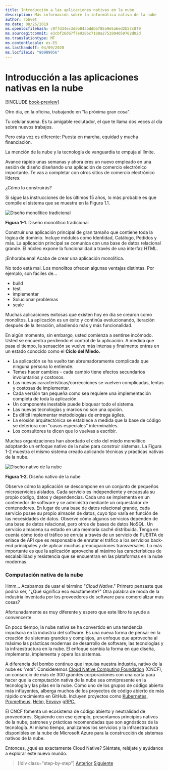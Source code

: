 ```yaml
---
title: Introducción a las aplicaciones nativas en la nube
description: Más información sobre la informática nativa de la nube
author: robvet
ms.date: 08/26/2019
ms.openlocfilehash: c9ffd34ec3deb04abddbbf85a9e5a6ed2b57c8f9
ms.sourcegitcommit: e3cbf26d67f7e9286c7108a2752804050762d02d
ms.translationtype: MT
ms.contentlocale: es-ES
ms.lasthandoff: 04/09/2020
ms.locfileid: "80989056"
---
```

# <a name="introduction-to-cloud-native-applications"></a>Introducción a las aplicaciones nativas en la nube

[!INCLUDE [book-preview](../../../includes/book-preview.md)]

Otro día, en la oficina, trabajando en "la próxima gran cosa".

Tu celular suena. Es tu amigable reclutador, el que te llama dos veces al día sobre nuevos trabajos.

Pero esta vez es diferente: Puesta en marcha, equidad y mucha financiación.

La mención de la nube y la tecnología de vanguardia te empuja al límite.

Avance rápido unas semanas y ahora eres un nuevo empleado en una sesión de diseño diseñando una aplicación de comercio electrónico importante. Te vas a completar con otros sitios de comercio electrónico líderes.

¿Cómo lo construirás?

Si sigue las instrucciones de los últimos 15 años, lo más probable es que compile el sistema que se muestra en la Figura 1.1.

![Diseño monolítico tradicional](./media/monolithic-design.png)

**Figura 1-1**. Diseño monolítico tradicional

Construir una aplicación principal de gran tamaño que contiene toda la lógica de dominio. Incluye módulos como Identidad, Catálogo, Pedidos y más. La aplicación principal se comunica con una base de datos relacional grande. El núcleo expone la funcionalidad a través de una interfaz HTML.

¡Enhorabuena!  Acaba de crear una aplicación monolítica.

No todo está mal. Los monolitos ofrecen algunas ventajas distintas. Por ejemplo, son fáciles de...

- build
- test
- implementar
- Solucionar problemas
- scale

Muchas aplicaciones exitosas que existen hoy en día se crearon como monolitos. La aplicación es un éxito y continúa evolucionando, iteración después de la iteración, añadiendo más y más funcionalidad.

En algún momento, sin embargo, usted comienza a sentirse incómodo. Usted se encuentra perdiendo el control de la aplicación. A medida que pasa el tiempo, la sensación se vuelve más intensa y finalmente entras en un estado conocido como el **Ciclo del Miedo.**

- La aplicación se ha vuelto tan abrumadoramente complicada que ninguna persona lo entiende.
- Temes hacer cambios - cada cambio tiene efectos secundarios involuntarios y costosos.
- Las nuevas características/correcciones se vuelven complicadas, lentas y costosas de implementar.
- Cada versión tan pequeña como sea requiere una implementación completa de toda la aplicación.
- Un componente inestable puede bloquear todo el sistema.
- Las nuevas tecnologías y marcos no son una opción.
- Es difícil implementar metodologías de entrega ágiles.
- La erosión arquitectónica se establece a medida que la base de código se deteriora con "casos especiales" interminables.
- Los consultores te dicen que lo vuelvas a escribir.

Muchas organizaciones han abordado el ciclo del miedo monolítico adoptando un enfoque nativo de la nube para construir sistemas. La Figura 1-2 muestra el mismo sistema creado aplicando técnicas y prácticas nativas de la nube.

![Diseño nativo de la nube](./media/cloud-native-design.png)

**Figura 1-2**. Diseño nativo de la nube

Observe cómo la aplicación se descompone en un conjunto de pequeños microservicios aislados. Cada servicio es independiente y encapsula su propio código, datos y dependencias. Cada uno se implementa en un contenedor de software y se administra mediante un orquestador de contenedores. En lugar de una base de datos relacional grande, cada servicio posee su propio almacén de datos, cuyo tipo varía en función de las necesidades de datos. Observe cómo algunos servicios dependen de una base de datos relacional, pero otros de bases de datos NoSQL. Un servicio almacena su estado en una memoria caché distribuida. Tenga en cuenta cómo todo el tráfico se enruta a través de un servicio de PUERTA de enlace de API que es responsable de enrutar el tráfico a los servicios back-end principales y de aplicar muchas preocupaciones transversales. Lo más importante es que la aplicación aprovecha al máximo las características de escalabilidad y resistencia que se encuentran en las plataformas en la nube modernas.

### <a name="cloud-native-computing"></a>Computación nativa de la nube

Hmm... Acabamos de usar el término "*Cloud Native*." Primero pensaste que podría ser, "¿Qué significa eso exactamente?" Otra palabra de moda de la industria inventada por los proveedores de software para comercializar más cosas?

Afortunadamente es muy diferente y espero que este libro te ayude a convencerte.

En poco tiempo, la nube nativa se ha convertido en una tendencia impulsora en la industria del software. Es una nueva forma de pensar en la creación de sistemas grandes y complejos, un enfoque que aprovecha al máximo las prácticas modernas de desarrollo de software, las tecnologías y la infraestructura en la nube. El enfoque cambia la forma en que diseña, implementa, implementa y opera los sistemas.

A diferencia del bombo continuo que impulsa nuestra industria, nativo de la nube es *"real".* Consideremos [Cloud Native Computing Foundation](https://www.cncf.io/) (CNCF), un consorcio de más de 300 grandes corporaciones con una carta para hacer que la computación nativa de la nube sea omnipresente en la tecnología y las pilas en la nube. Como uno de los grupos de código abierto más influyentes, alberga muchos de los proyectos de código abierto de más rápido crecimiento en GitHub. Incluyen proyectos como [Kubernetes,](https://kubernetes.io/) [Prometheus,](https://prometheus.io/) [Helm,](https://helm.sh/) [Envoy](https://www.envoyproxy.io/)y [gRPC.](https://grpc.io/)

El CNCF fomenta un ecosistema de código abierto y neutralidad de proveedores. Siguiendo con ese ejemplo, presentamos principios nativos de la nube, patrones y prácticas recomendadas que son agnósticos de la tecnología. Al mismo tiempo, analizamos los servicios y la infraestructura disponibles en la nube de Microsoft Azure para la construcción de sistemas nativos de la nube.

Entonces, ¿qué es exactamente Cloud Native? Siéntate, relájate y ayúdanos a explorar este nuevo mundo.

>[!div class="step-by-step"]
>[Anterior](index.md)
>[Siguiente](definition.md)
